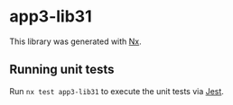 # app3-lib31

This library was generated with [Nx](https://nx.dev).

## Running unit tests

Run `nx test app3-lib31` to execute the unit tests via [Jest](https://jestjs.io).
